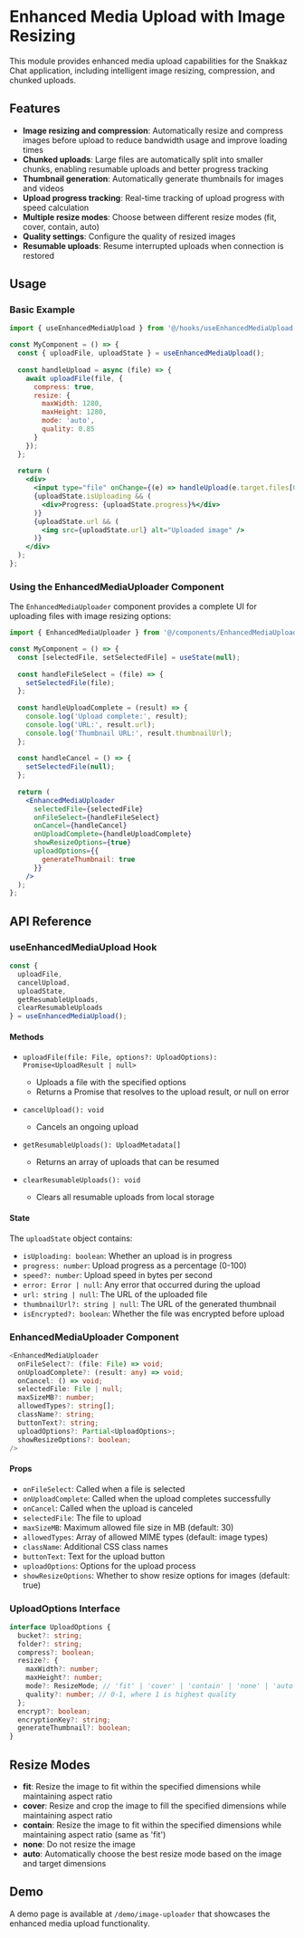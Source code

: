 # Enhanced Media Upload with Image Resizing

This module provides enhanced media upload capabilities for the Snakkaz Chat application, including intelligent image resizing, compression, and chunked uploads.

## Features

- **Image resizing and compression**: Automatically resize and compress images before upload to reduce bandwidth usage and improve loading times
- **Chunked uploads**: Large files are automatically split into smaller chunks, enabling resumable uploads and better progress tracking
- **Thumbnail generation**: Automatically generate thumbnails for images and videos
- **Upload progress tracking**: Real-time tracking of upload progress with speed calculation
- **Multiple resize modes**: Choose between different resize modes (fit, cover, contain, auto)
- **Quality settings**: Configure the quality of resized images
- **Resumable uploads**: Resume interrupted uploads when connection is restored

## Usage

### Basic Example

```jsx
import { useEnhancedMediaUpload } from '@/hooks/useEnhancedMediaUpload';

const MyComponent = () => {
  const { uploadFile, uploadState } = useEnhancedMediaUpload();
  
  const handleUpload = async (file) => {
    await uploadFile(file, {
      compress: true,
      resize: {
        maxWidth: 1280,
        maxHeight: 1280,
        mode: 'auto',
        quality: 0.85
      }
    });
  };
  
  return (
    <div>
      <input type="file" onChange={(e) => handleUpload(e.target.files[0])} />
      {uploadState.isUploading && (
        <div>Progress: {uploadState.progress}%</div>
      )}
      {uploadState.url && (
        <img src={uploadState.url} alt="Uploaded image" />
      )}
    </div>
  );
};
```

### Using the EnhancedMediaUploader Component

The `EnhancedMediaUploader` component provides a complete UI for uploading files with image resizing options:

```jsx
import { EnhancedMediaUploader } from '@/components/EnhancedMediaUploader';

const MyComponent = () => {
  const [selectedFile, setSelectedFile] = useState(null);
  
  const handleFileSelect = (file) => {
    setSelectedFile(file);
  };
  
  const handleUploadComplete = (result) => {
    console.log('Upload complete:', result);
    console.log('URL:', result.url);
    console.log('Thumbnail URL:', result.thumbnailUrl);
  };
  
  const handleCancel = () => {
    setSelectedFile(null);
  };
  
  return (
    <EnhancedMediaUploader
      selectedFile={selectedFile}
      onFileSelect={handleFileSelect}
      onCancel={handleCancel}
      onUploadComplete={handleUploadComplete}
      showResizeOptions={true}
      uploadOptions={{
        generateThumbnail: true
      }}
    />
  );
};
```

## API Reference

### useEnhancedMediaUpload Hook

```typescript
const { 
  uploadFile, 
  cancelUpload, 
  uploadState,
  getResumableUploads,
  clearResumableUploads
} = useEnhancedMediaUpload();
```

#### Methods

- `uploadFile(file: File, options?: UploadOptions): Promise<UploadResult | null>`
  - Uploads a file with the specified options
  - Returns a Promise that resolves to the upload result, or null on error

- `cancelUpload(): void`
  - Cancels an ongoing upload

- `getResumableUploads(): UploadMetadata[]`
  - Returns an array of uploads that can be resumed

- `clearResumableUploads(): void`
  - Clears all resumable uploads from local storage

#### State

The `uploadState` object contains:

- `isUploading: boolean`: Whether an upload is in progress
- `progress: number`: Upload progress as a percentage (0-100)
- `speed?: number`: Upload speed in bytes per second
- `error: Error | null`: Any error that occurred during the upload
- `url: string | null`: The URL of the uploaded file
- `thumbnailUrl?: string | null`: The URL of the generated thumbnail
- `isEncrypted?: boolean`: Whether the file was encrypted before upload

### EnhancedMediaUploader Component

```typescript
<EnhancedMediaUploader
  onFileSelect?: (file: File) => void;
  onUploadComplete?: (result: any) => void;
  onCancel: () => void;
  selectedFile: File | null;
  maxSizeMB?: number;
  allowedTypes?: string[];
  className?: string;
  buttonText?: string;
  uploadOptions?: Partial<UploadOptions>;
  showResizeOptions?: boolean;
/>
```

#### Props

- `onFileSelect`: Called when a file is selected
- `onUploadComplete`: Called when the upload completes successfully
- `onCancel`: Called when the upload is canceled
- `selectedFile`: The file to upload
- `maxSizeMB`: Maximum allowed file size in MB (default: 30)
- `allowedTypes`: Array of allowed MIME types (default: image types)
- `className`: Additional CSS class names
- `buttonText`: Text for the upload button
- `uploadOptions`: Options for the upload process
- `showResizeOptions`: Whether to show resize options for images (default: true)

### UploadOptions Interface

```typescript
interface UploadOptions {
  bucket?: string;
  folder?: string;
  compress?: boolean;
  resize?: {
    maxWidth?: number;
    maxHeight?: number;
    mode?: ResizeMode; // 'fit' | 'cover' | 'contain' | 'none' | 'auto'
    quality?: number; // 0-1, where 1 is highest quality
  };
  encrypt?: boolean;
  encryptionKey?: string;
  generateThumbnail?: boolean;
}
```

## Resize Modes

- **fit**: Resize the image to fit within the specified dimensions while maintaining aspect ratio
- **cover**: Resize and crop the image to fill the specified dimensions while maintaining aspect ratio
- **contain**: Resize the image to fit within the specified dimensions while maintaining aspect ratio (same as 'fit')
- **none**: Do not resize the image
- **auto**: Automatically choose the best resize mode based on the image and target dimensions

## Demo

A demo page is available at `/demo/image-uploader` that showcases the enhanced media upload functionality.